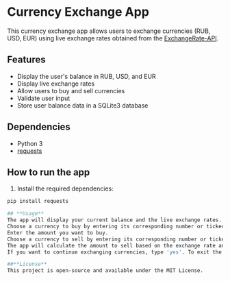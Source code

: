 # Currency Exchange App

This currency exchange app allows users to exchange currencies (RUB, USD, EUR) using live exchange rates obtained from the [ExchangeRate-API](https://api.exchangerate-api.com).

## Features

- Display the user's balance in RUB, USD, and EUR
- Display live exchange rates
- Allow users to buy and sell currencies
- Validate user input
- Store user balance data in a SQLite3 database

## Dependencies

- Python 3
- [requests](https://docs.python-requests.org/en/latest/)

## How to run the app

1. Install the required dependencies:

```bash
pip install requests

## **Usage**
The app will display your current balance and the live exchange rates.
Choose a currency to buy by entering its corresponding number or ticker.
Enter the amount you want to buy.
Choose a currency to sell by entering its corresponding number or ticker. (You cannot choose the same currency as the one you want to buy.)
The app will calculate the amount to sell based on the exchange rate and update your balance.
If you want to continue exchanging currencies, type 'yes'. To exit the app, type 'no'.

##**License**
This project is open-source and available under the MIT License.
